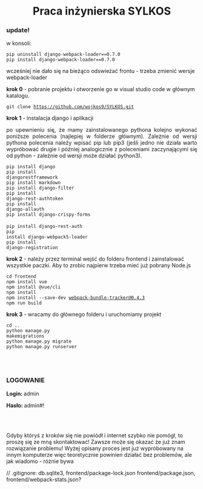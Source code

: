 <h1 align="center">Praca inżynierska SYLKOS</h1>

<h3><b>update!</b></h3>
<p> w konsoli: </p>
<code>pip uninstall django-webpack-loader==0.7.0</code><br>
<code>pip install django-webpack-loader==0.7.0</code>
<p>wcześniej nie dało się na bieżąco odswieżać frontu - trzeba zmienić wersje webpack-loader</p>

<p><b> krok 0</b> - pobranie projektu i otworzenie go w visual studio code w głównym katalogu.</p>

<code>git clone https://github.com/wojkos9/SYLKOS.git</code>

<p><b> krok 1</b> - instalacja django i aplikacji <p>
<p align="justify"> po upewnieniu się, że mamy zainstalowanego pythona kolejno wykonać poniższe polecenia (najlepiej w folderze głównym). Zależnie od wersji pythona polecenia należy wpisać pip lub pip3 (jeśli jedno nie działa warto wypróbować drugie i później analogicznie z poleceniami zaczynającymi się od python - zależnie od wersji może działać python3). </p>

<code>pip install django</code><br>
<code>pip install djangorestframework</code><br>
<code>pip install markdown</code><br>
<code>pip install django-filter</code><br>
<code>pip install django-rest-authtoken</code><br>
<code>pip install django-allauth</code><br>
<code>pip install django-crispy-forms </code><br>
<code>pip install django-rest-auth</code><br>
<code>pip install django-webpack5-loader</code><br>
<code>pip install django-registration</code><br>

<p><b> krok 2</b> - należy przez terminal wejść do folderu frontend i zainstalować wszystkie paczki. Aby to zrobic najpierw trzeba mieć już pobrany Node.js </p> 

<code>cd frontend </code><br>
<code>npm install vue</code><br>
<code>npm install @vue/cli</code><br>
<code>npm install</code><br>
<code>npm install --save-dev webpack-bundle-tracker@0.4.3</code><br>
<code>npm run build</code><br>

<p><b>krok 3</b> - wracamy do głównego folderu i uruchomiamy projekt</p>

<code>cd ..</code><br>
<code>python manage.py makemigrations</code><br>
<code>python manage.py migrate</code><br>
<code>python manage.py runserver</code><br>

<br><br>

<h3>LOGOWANIE</h3>
<p><b>Login: </b> admin</p>
<p><b>Hasło: </b> admin#!</p>

<br><br>
<p>Gdyby któryś z kroków się nie powiódł i internet szybko nie pomógł, to proszę się ze mną skontaktować! Zawsze może się okazać że już znam rozwiązanie problemu! Wyżej opisany proces jest już wypróbowany na innym komputerze więc teoretycznie powinien działać bez problemów, ale jak wiadomo - różnie bywa</p>



// .gitignore: db.sqlite3, frontend/package-lock.json frontend/package.json, frontend/webpack-stats.json?
